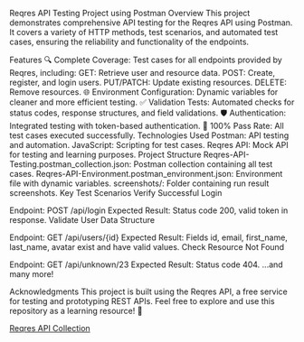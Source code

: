 Reqres API Testing Project using Postman
Overview
This project demonstrates comprehensive API testing for the Reqres API using Postman. It covers a variety of HTTP methods, test scenarios, and automated test cases, ensuring the reliability and functionality of the endpoints.

Features
🔍 Complete Coverage: Test cases for all endpoints provided by Reqres, including:
GET: Retrieve user and resource data.
POST: Create, register, and login users.
PUT/PATCH: Update existing resources.
DELETE: Remove resources.
🌐 Environment Configuration: Dynamic variables for cleaner and more efficient testing.
✅ Validation Tests: Automated checks for status codes, response structures, and field validations.
🛡️ Authentication: Integrated testing with token-based authentication.
🚀 100% Pass Rate: All test cases executed successfully.
Technologies Used
Postman: API testing and automation.
JavaScript: Scripting for test cases.
Reqres API: Mock API for testing and learning purposes.
Project Structure
Reqres-API-Testing.postman_collection.json: Postman collection containing all test cases.
Reqres-API-Environment.postman_environment.json: Environment file with dynamic variables.
screenshots/: Folder containing run result screenshots.
Key Test Scenarios
Verify Successful Login

Endpoint: POST /api/login
Expected Result: Status code 200, valid token in response.
Validate User Data Structure

Endpoint: GET /api/users/{id}
Expected Result: Fields id, email, first_name, last_name, avatar exist and have valid values.
Check Resource Not Found

Endpoint: GET /api/unknown/23
Expected Result: Status code 404.
...and many more!

Acknowledgments
This project is built using the Reqres API, a free service for testing and prototyping REST APIs.
Feel free to explore and use this repository as a learning resource! 🌟

[Reqres API Collection](https://reqres.in/)
